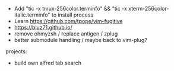 - Add "tic -x tmux-256color.terminfo" && "tic -x xterm-256color-italic.terminfo" to install process
- Learn https://github.com/tpope/vim-fugitive
- https://bluz71.github.io/
- remove ohmyzsh / replace antigen / zplug
- better submodule handling / maybe back to vim-plug?

projects:

- build own alfred tab search
